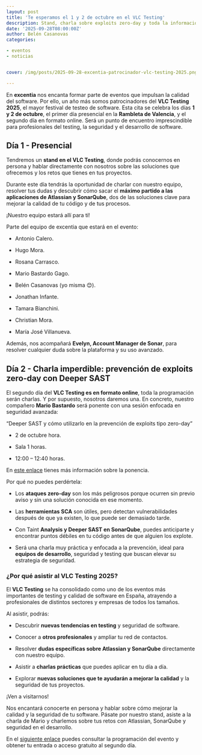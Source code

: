 ```yaml
---
layout: post
title: 'Te esperamos el 1 y 2 de octubre en el VLC Testing'
description: Stand, charla sobre exploits zero-day y toda la información de Atlassian y SonarQube.
date: '2025-09-28T08:00:00Z'
author: Belén Casanovas
categories:

- eventos
- noticias


cover: /img/posts/2025-09-28-excentia-patrocinador-vlc-testing-2025.png

---
```


En **excentia** nos encanta formar parte de eventos que impulsan la calidad del software. Por ello, un año más somos patrocinadores del **VLC Testing 2025**, el mayor festival de testeo de software. Esta cita se celebra los días **1 y 2 de octubre**, el primer día presencial en la **Rambleta de Valencia**, y el segundo día en formato online. Será un punto de encuentro imprescindible para profesionales del testing, la seguridad y el desarrollo de software.

## Día 1 - Presencial

Tendremos un **stand en el VLC Testing**, donde podrás conocernos en persona y hablar directamente con nosotros sobre las soluciones que ofrecemos y los retos que tienes en tus proyectos.

Durante este día tendrás la oportunidad de charlar con nuestro equipo, resolver tus dudas y descubrir cómo sacar el **máximo partido a las aplicaciones de Atlassian y SonarQube**, dos de las soluciones clave para mejorar la calidad de tu código y de tus procesos.

¡Nuestro equipo estará allí para ti!

Parte del equipo de excentia que estará en el evento:

- Antonio Calero. <br>

- Hugo Mora. <br>

- Rosana Carrasco. <br>

- Mario Bastardo Gago. <br>

- Belén Casanovas (yo misma 😊). <br>

- Jonathan Infante. <br>

- Tamara Bianchini. <br>

- Christian Mora. <br>

- María José Villanueva. <br>

Además, nos acompañará **Evelyn, Account Manager de Sonar**, para resolver cualquier duda sobre la plataforma y su uso avanzado.

## Día 2 - Charla imperdible: prevención de exploits zero-day con Deeper SAST

El segundo día del **VLC Testing es en formato online**, toda la programación serán charlas. Y por supuesto, nosotros daremos una. En concreto, nuestro compañero **Mario Bastardo** será ponente con una sesión enfocada en seguridad avanzada:

“Deeper SAST y cómo utilizarlo en la prevención de exploits tipo zero-day”

- 2 de octubre hora. <br>

- Sala 1 horas. <br>

- 12:00 – 12:40 horas. <br>

En [este enlace](https://vlctesting.es/ponencia/deeper-sast-y-como-utilizarlo-en-la-prevencion-de-exploits-zero-day/) tienes más información sobre la ponencia. 

Por qué no puedes perdértela:

- Los **ataques zero-day** son los más peligrosos porque ocurren sin previo aviso y sin una solución conocida en ese momento. <br>

- Las **herramientas SCA** son útiles, pero detectan vulnerabilidades después de que ya existen, lo que puede ser demasiado tarde. <br>

- Con Taint **Analysis y Deeper SAST en SonarQube**, puedes anticiparte y encontrar puntos débiles en tu código antes de que alguien los explote. <br>

- Será una charla muy práctica y enfocada a la prevención, ideal para **equipos de desarrollo**, seguridad y testing que buscan elevar su estrategia de seguridad.

### ¿Por qué asistir al VLC Testing 2025?

El **VLC Testing** se ha consolidado como uno de los eventos más importantes de testing y calidad de software en España, atrayendo a profesionales de distintos sectores y empresas de todos los tamaños.

Al asistir, podrás:

- Descubrir **nuevas tendencias en testing** y seguridad de software.

- Conocer a **otros profesionales** y ampliar tu red de contactos.

- Resolver **dudas específicas sobre Atlassian y SonarQube** directamente con nuestro equipo.

- Asistir a **charlas prácticas** que puedes aplicar en tu día a día.

- Explorar **nuevas soluciones que te ayudarán a mejorar la calidad** y la seguridad de tus proyectos.

¡Ven a visitarnos!

Nos encantará conocerte en persona y hablar sobre cómo mejorar la calidad y la seguridad de tu software. Pásate por nuestro stand, asiste a la charla de Mario y charlemos sobre tus retos con Atlassian, SonarQube y seguridad en el desarrollo.

En el [siguiente enlace](https://vlctesting.es/programa/) puedes consultar la programación del evento y obtener tu entrada o acceso gratuito al segundo día. 